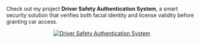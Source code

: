  Check out my project **Driver Safety Authentication System**, a smart security solution that verifies both facial identity and license validity before granting car access.  

<p align="center">
  <a href="https://license-authentication-system.vercel.app/" target="_blank">
    <img src="https://img.shields.io/badge/Click%20Here-View%20Project-green?style=for-the-badge" alt="Driver Safety Authentication System">
  </a>
</p>
